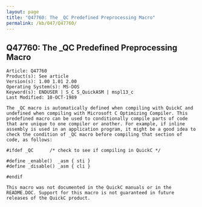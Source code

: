 ```yaml
---
layout: page
title: "Q47760: The _QC Predefined Preprocessing Macro"
permalink: /kb/047/Q47760/
---
```


## Q47760: The _QC Predefined Preprocessing Macro

	Article: Q47760
	Product(s): See article
	Version(s): 1.00 1.01 2.00
	Operating System(s): MS-DOS
	Keyword(s): ENDUSER | S_C S_QuickASM | mspl13_c
	Last Modified: 10-OCT-1989
	
	The _QC macro is automatically defined when compiling with QuickC and
	undefined when compiling with Microsoft C Optimizing Compiler. This
	predefined macro can be used to conditionally compile parts of code
	that are unique to one compiler or another. For example, if inline
	assembly is used in an application program, it might be a good idea to
	check the condition of _QC macro before compiling that section of
	code, as follows:
	
	#ifdef _QC      /* check to see if compiling in QuickC */
	
	#define _enable()  _asm { sti }
	#define _disable() _asm { cli }
	
	#endif
	
	This macro was not documented in the QuickC manuals or in the
	README.DOC. Support for this macro is not guaranteed in future
	releases of the QuickC product.
